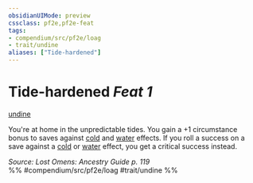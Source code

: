 ```yaml
---
obsidianUIMode: preview
cssclass: pf2e,pf2e-feat
tags:
- compendium/src/pf2e/loag
- trait/undine
aliases: ["Tide-hardened"]
---
```

# Tide-hardened  *Feat 1*  
[undine](undine-b2.md "Undine Ancestry & Heritage Trait")  


You're at home in the unpredictable tides. You gain a +1 circumstance bonus to saves against [cold](cold.md "Cold Energy & Element Trait") and [water](water.md "Water Energy & Element Trait") effects. If you roll a success on a save against a [cold](cold.md "Cold Energy & Element Trait") or [water](water.md "Water Energy & Element Trait") effect, you get a critical success instead.

*Source: Lost Omens: Ancestry Guide p. 119*  
%% #compendium/src/pf2e/loag #trait/undine %%